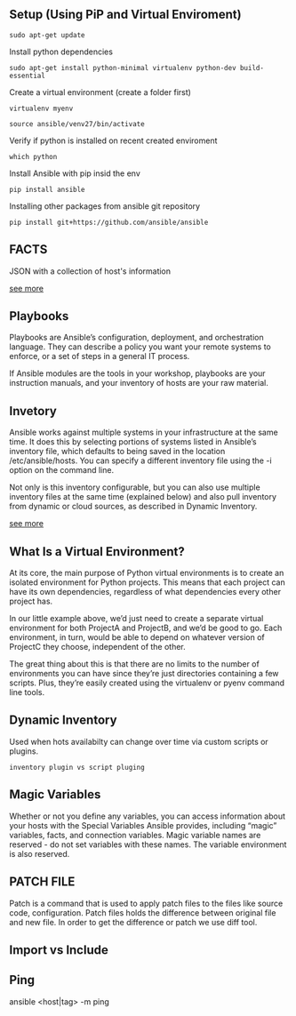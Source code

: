 ## Setup (Using PiP and Virtual Enviroment)

`sudo apt-get update`

Install python  dependencies  

`sudo apt-get install python-minimal virtualenv python-dev build-essential`

Create a virtual environment (create a folder first)

`virtualenv myenv`

`source ansible/venv27/bin/activate`



Verify if python is installed on recent created enviroment

`which python`

Install Ansible with pip insid the env

`pip install ansible`

Installing other packages from ansible git repository

`pip install git+https://github.com/ansible/ansible`

## FACTS
JSON with a collection of host's information 


[see more](https://www.middlewareinventory.com/blog/ansible-facts-list-how-to-use-ansible-facts/)

## Playbooks
Playbooks are Ansible’s configuration, deployment, and orchestration language. They can describe a policy you want your remote systems to enforce, or a set of steps in a general IT process.

If Ansible modules are the tools in your workshop, playbooks are your instruction manuals, and your inventory of hosts are your raw material.

## Invetory

Ansible works against multiple systems in your infrastructure at the same time. It does this by selecting portions of systems listed in Ansible’s inventory file, which defaults to being saved in the location /etc/ansible/hosts. You can specify a different inventory file using the -i <path> option on the command line.

Not only is this inventory configurable, but you can also use multiple inventory files at the same time (explained below) and also pull inventory from dynamic or cloud sources, as described in Dynamic Inventory.
 
[see more](https://docs.ansible.com/ansible/2.3/intro_inventory.html)


## What Is a Virtual Environment?
At its core, the main purpose of Python virtual environments is to create an isolated environment for Python projects. This means that each project can have its own dependencies, regardless of what dependencies every other project has.

In our little example above, we’d just need to create a separate virtual environment for both ProjectA and ProjectB, and we’d be good to go. Each environment, in turn, would be able to depend on whatever version of ProjectC they choose, independent of the other.

The great thing about this is that there are no limits to the number of environments you can have since they’re just directories containing a few scripts. Plus, they’re easily created using the virtualenv or pyenv command line tools.

## Dynamic Inventory 
Used when hots availabilty can change over time via  custom scripts or plugins.

` inventory plugin vs script pluging `

## Magic Variables
Whether or not you define any variables, you can access information about your hosts with the Special Variables Ansible provides, including “magic” variables, facts, and connection variables. Magic variable names are reserved - do not set variables with these names. The variable environment is also reserved.

## PATCH FILE 
Patch is a command that is used to apply patch files to the files like source code, configuration. Patch files holds the difference between original file and new file. In order to get the difference or patch we use diff tool.

## Import vs Include 

## Ping
ansible <host|tag> -m ping

